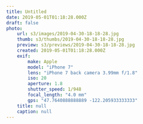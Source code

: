 ```yaml
---
title: Untitled
date: 2019-05-01T01:18:28.000Z
draft: false
photo:
    url: s3/images/2019-04-30-18-18-28.jpg
    thumb: s3/thumbs/2019-04-30-18-18-28.jpg
    preview: s3/previews/2019-04-30-18-18-28.jpg
    created: 2019-05-01T01:18:28.000Z
    exif:
        make: Apple
        model: "iPhone 7"
        lens: "iPhone 7 back camera 3.99mm f/1.8"
        iso: 20
        aperture: 1.8
        shutter_speed: 1/948
        focal_length: "4.0 mm"
        gps: "47.7640888888889 -122.205933333333"
    title: null
    caption: null
---
```

